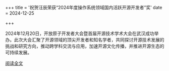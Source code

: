 +++
title = '祝贺汪辰荣获“2024年度操作系统领域国内活跃开源开发者”奖'
date = 2024-12-25

+++

2024年12月20日，开放原子开发者大会暨首届开源技术学术大会在武汉成功举办。此次大会汇聚了开源领域的顶尖开发者和知名学者，共同探讨开源技术发展的挑战和研究方向，推动跨学科交流与应用，加速开源文化传播，并推进开源生态的可持续发展。

[阅读全文](https://mp.weixin.qq.com/s/ScrdzDPmOEz8EOFKjRabzg)